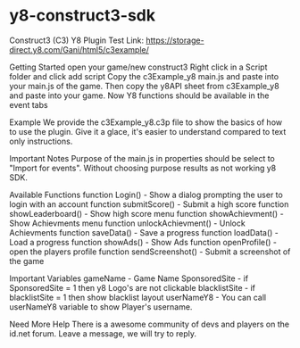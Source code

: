 # y8-construct3-sdk
Construct3 (C3) Y8 Plugin
Test Link: https://storage-direct.y8.com/Gani/html5/c3example/

Getting Started
open your game/new construct3
Right click in a Script folder and click add script
Copy the c3Example_y8 main.js and paste into your main.js of the game.
Then copy the y8API sheet from c3Example_y8 and paste into your game.
Now Y8 functions should be available in the event tabs

Example
We provide the c3Example_y8.c3p file to show the basics of how to use the plugin. Give it a glace, it's easier to understand compared to text only instructions.

Important Notes
Purpose of the main.js in properties should be select to "Import for events". Without choosing purpose results as not working y8 SDK.

Available Functions
function Login() - Show a dialog prompting the user to login with an account
function submitScore() - Submit a high score
function showLeaderboard() - Show high score menu
function showAchievment() - Show Achievments menu
function unlockAchievment() - Unlock Achievments
function saveData() - Save a progress 
function loadData() - Load a progress
function showAds() - Show Ads
function openProfile() - open the players profile
function sendScreenshot() - Submit a screenshot of the game

Important Variables
gameName - Game Name
SponsoredSite -  if SponsoredSite = 1 then y8 Logo's are not clickable
blacklistSite - if blacklistSite = 1 then show blacklist layout 
userNameY8 - You can call userNameY8 variable to show Player's username.


Need More Help
There is a awesome community of devs and players on the id.net forum. Leave a message, we will try to reply.

